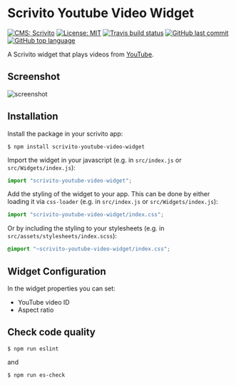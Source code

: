 # Scrivito Youtube Video Widget

[![CMS: Scrivito](https://img.shields.io/badge/CMS-Scrivito-brightgreen.svg)](https://scrivito.com) [![License: MIT](https://img.shields.io/badge/License-MIT-blue.svg)](https://opensource.org/licenses/MIT) [![Travis build status](https://travis-ci.org/Scrivito/scrivito-youtube-video-widget.svg?branch=master)](https://travis-ci.org/Scrivito/scrivito-youtube-video-widget) [![GitHub last commit](https://img.shields.io/github/last-commit/Scrivito/scrivito-youtube-video-widget.svg)](https://github.com/Scrivito/scrivito-youtube-video-widget) [![GitHub top language](https://img.shields.io/github/languages/top/Scrivito/scrivito-youtube-video-widget.svg)](https://github.com/Scrivito/scrivito-youtube-video-widget)

A Scrivito widget that plays videos from [YouTube](https://www.youtube.com/).

## Screenshot

![screenshot](https://raw.githubusercontent.com/Scrivito/scrivito-youtube-video-widget/master/youtube-widget-screenshot.png)

## Installation

Install the package in your scrivito app:

```shell
$ npm install scrivito-youtube-video-widget
```

Import the widget in your javascript (e.g. in `src/index.js` or `src/Widgets/index.js`):

```js
import "scrivito-youtube-video-widget";
```

Add the styling of the widget to your app. 
This can be done by either loading it via `css-loader` (e.g. in `src/index.js` or `src/Widgets/index.js`):

```js
import "scrivito-youtube-video-widget/index.css";
```

 Or by including the styling to your stylesheets (e.g. in `src/assets/stylesheets/index.scss`):

```scss
@import "~scrivito-youtube-video-widget/index.css";
```

## Widget Configuration
In the widget properties you can set:
- YouTube video ID
- Aspect ratio

## Check code quality

```shell
$ npm run eslint
```
and
```shell
$ npm run es-check
```
